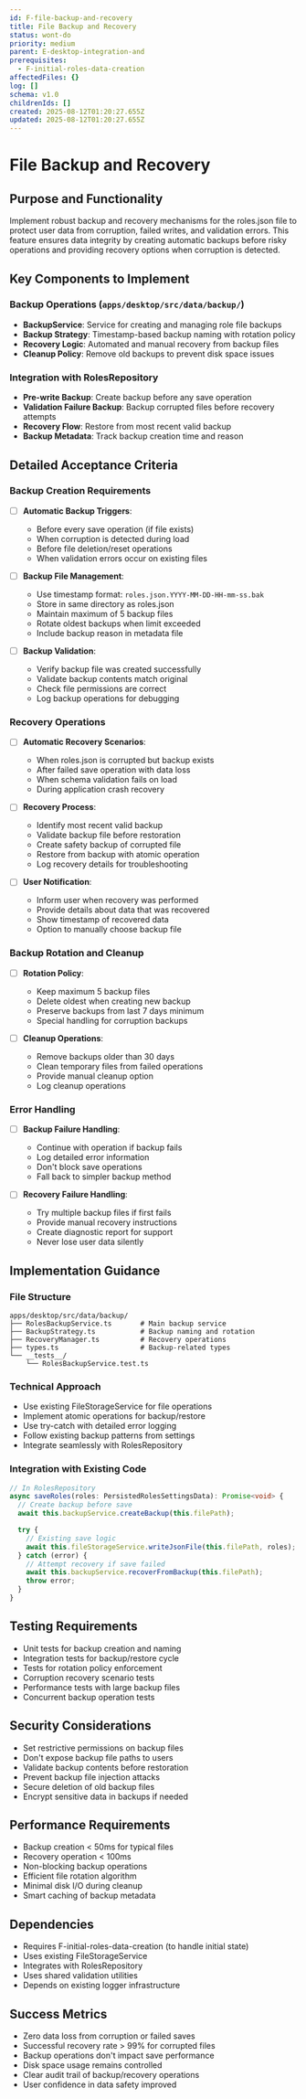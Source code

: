 ```yaml
---
id: F-file-backup-and-recovery
title: File Backup and Recovery
status: wont-do
priority: medium
parent: E-desktop-integration-and
prerequisites:
  - F-initial-roles-data-creation
affectedFiles: {}
log: []
schema: v1.0
childrenIds: []
created: 2025-08-12T01:20:27.655Z
updated: 2025-08-12T01:20:27.655Z
---
```


# File Backup and Recovery

## Purpose and Functionality

Implement robust backup and recovery mechanisms for the roles.json file to protect user data from corruption, failed writes, and validation errors. This feature ensures data integrity by creating automatic backups before risky operations and providing recovery options when corruption is detected.

## Key Components to Implement

### Backup Operations (`apps/desktop/src/data/backup/`)

- **BackupService**: Service for creating and managing role file backups
- **Backup Strategy**: Timestamp-based backup naming with rotation policy
- **Recovery Logic**: Automated and manual recovery from backup files
- **Cleanup Policy**: Remove old backups to prevent disk space issues

### Integration with RolesRepository

- **Pre-write Backup**: Create backup before any save operation
- **Validation Failure Backup**: Backup corrupted files before recovery attempts
- **Recovery Flow**: Restore from most recent valid backup
- **Backup Metadata**: Track backup creation time and reason

## Detailed Acceptance Criteria

### Backup Creation Requirements

- [ ] **Automatic Backup Triggers**:
  - Before every save operation (if file exists)
  - When corruption is detected during load
  - Before file deletion/reset operations
  - When validation errors occur on existing files

- [ ] **Backup File Management**:
  - Use timestamp format: `roles.json.YYYY-MM-DD-HH-mm-ss.bak`
  - Store in same directory as roles.json
  - Maintain maximum of 5 backup files
  - Rotate oldest backups when limit exceeded
  - Include backup reason in metadata file

- [ ] **Backup Validation**:
  - Verify backup file was created successfully
  - Validate backup contents match original
  - Check file permissions are correct
  - Log backup operations for debugging

### Recovery Operations

- [ ] **Automatic Recovery Scenarios**:
  - When roles.json is corrupted but backup exists
  - After failed save operation with data loss
  - When schema validation fails on load
  - During application crash recovery

- [ ] **Recovery Process**:
  - Identify most recent valid backup
  - Validate backup file before restoration
  - Create safety backup of corrupted file
  - Restore from backup with atomic operation
  - Log recovery details for troubleshooting

- [ ] **User Notification**:
  - Inform user when recovery was performed
  - Provide details about data that was recovered
  - Show timestamp of recovered data
  - Option to manually choose backup file

### Backup Rotation and Cleanup

- [ ] **Rotation Policy**:
  - Keep maximum 5 backup files
  - Delete oldest when creating new backup
  - Preserve backups from last 7 days minimum
  - Special handling for corruption backups

- [ ] **Cleanup Operations**:
  - Remove backups older than 30 days
  - Clean temporary files from failed operations
  - Provide manual cleanup option
  - Log cleanup operations

### Error Handling

- [ ] **Backup Failure Handling**:
  - Continue with operation if backup fails
  - Log detailed error information
  - Don't block save operations
  - Fall back to simpler backup method

- [ ] **Recovery Failure Handling**:
  - Try multiple backup files if first fails
  - Provide manual recovery instructions
  - Create diagnostic report for support
  - Never lose user data silently

## Implementation Guidance

### File Structure

```
apps/desktop/src/data/backup/
├── RolesBackupService.ts       # Main backup service
├── BackupStrategy.ts           # Backup naming and rotation
├── RecoveryManager.ts          # Recovery operations
├── types.ts                    # Backup-related types
└── __tests__/
    └── RolesBackupService.test.ts
```

### Technical Approach

- Use existing FileStorageService for file operations
- Implement atomic operations for backup/restore
- Use try-catch with detailed error logging
- Follow existing backup patterns from settings
- Integrate seamlessly with RolesRepository

### Integration with Existing Code

```typescript
// In RolesRepository
async saveRoles(roles: PersistedRolesSettingsData): Promise<void> {
  // Create backup before save
  await this.backupService.createBackup(this.filePath);

  try {
    // Existing save logic
    await this.fileStorageService.writeJsonFile(this.filePath, roles);
  } catch (error) {
    // Attempt recovery if save failed
    await this.backupService.recoverFromBackup(this.filePath);
    throw error;
  }
}
```

## Testing Requirements

- Unit tests for backup creation and naming
- Integration tests for backup/restore cycle
- Tests for rotation policy enforcement
- Corruption recovery scenario tests
- Performance tests with large backup files
- Concurrent backup operation tests

## Security Considerations

- Set restrictive permissions on backup files
- Don't expose backup file paths to users
- Validate backup contents before restoration
- Prevent backup file injection attacks
- Secure deletion of old backup files
- Encrypt sensitive data in backups if needed

## Performance Requirements

- Backup creation < 50ms for typical files
- Recovery operation < 100ms
- Non-blocking backup operations
- Efficient file rotation algorithm
- Minimal disk I/O during cleanup
- Smart caching of backup metadata

## Dependencies

- Requires F-initial-roles-data-creation (to handle initial state)
- Uses existing FileStorageService
- Integrates with RolesRepository
- Uses shared validation utilities
- Depends on existing logger infrastructure

## Success Metrics

- Zero data loss from corruption or failed saves
- Successful recovery rate > 99% for corrupted files
- Backup operations don't impact save performance
- Disk space usage remains controlled
- Clear audit trail of backup/recovery operations
- User confidence in data safety improved
